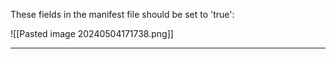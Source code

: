These fields in the manifest file should be set to 'true':

![[Pasted image 20240504171738.png]]

---------------
